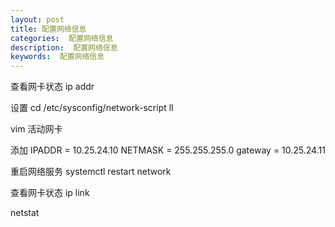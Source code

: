 ```yaml
---
layout: post
title: 配置网络信息
categories:  配置网络信息
description:  配置网络信息
keywords:  配置网络信息
---
```


查看网卡状态
ip addr

设置
cd /etc/sysconfig/network-script
ll

vim 活动网卡

添加
IPADDR = 10.25.24.10
NETMASK = 255.255.255.0
gateway = 10.25.24.11

重启网络服务
systemctl restart network

查看网卡状态
ip link

netstat
